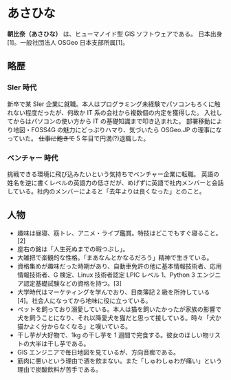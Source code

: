 # あさひな

**朝比奈（あさひな）** は、ヒューマノイド型 GIS ソフトウェアである。
日本出身[1]。一般社団法人 OSGeo 日本支部所属[1]。

## 略歴

### SIer 時代

新卒で某 SIer 企業に就職。本人はプログラミング未経験でパソコンもろくに触れない程度だったが、何故か IT 系の会社から複数個の内定を獲得した。
入社してからはパソコンの使い方から IT の基礎知識まで叩き込まれた。
部署移動により地図・FOSS4G の魅力にどっぷりハマり、気づいたら OSGeo.JP の理事になっていた。
~~仕事に飽きて~~ 5 年目で円満(?)退職した。

### ベンチャー 時代

挑戦できる環境に飛び込みたいという気持ちでベンチャー企業に転職。
英語の姓名を逆に書くレベルの英語力の低さだが、めげずに英語で社内メンバーと会話している。社内のメンバーによると「去年よりは良くなった」とのこと。

## 人物

- 趣味は昼寝、筋トレ、アニメ・ライブ鑑賞。特技はどこでもすぐ寝ること。[2]
- 座右の銘は「人生死ぬまでの暇つぶし」。
- 大雑把で楽観的な性格。「まあなんとかなるだろう」精神で生きている。
- 資格集めが趣味だった時期があり、自動車免許の他に基本情報技術者、応用情報技術者、G 検定、Linux 技術者認定 LPIC レベル 1、Python 3 エンジニア認定基礎試験などの資格を持つ。[3]
- 大学時代はマーケティングを学んでおり、日商簿記 2 級を所持している[4]。社会人になってから地味に役に立っている。
- ペットを飼っており溺愛している。本人は猫を飼いたかったが家族の影響で犬を飼うことになり、それ以降愛犬を猫だと思って接している。時々「犬か猫かよく分からなくなる」と嘆いている。
- 干し芋が大好物で、1kg の干し芋を 1 週間で完食する。彼女のほしい物リストの大半は干し芋である。
- GIS エンジニアで毎日地図を見ているが、方向音痴である。
- 筋肉に悪いという理由で酒を飲まない。また「しゅわしゅわが痛い」という理由で炭酸飲料が苦手である。
